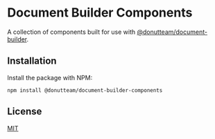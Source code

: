 # Document Builder Components
A collection of components built for use with [@donutteam/document-builder](https://github.com/donutteam/npm-document-builder).

## Installation
Install the package with NPM:

```
npm install @donutteam/document-builder-components
```

## License
[MIT](https://github.com/donutteam/document-builder/blob/main/LICENSE.md)